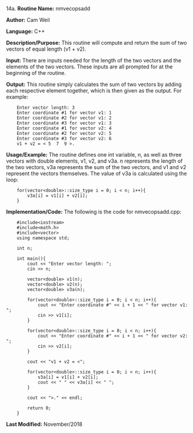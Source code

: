 14a. **Routine Name:**           nmvecopsadd

   **Author:** Cam Weil

   **Language:** C++

   **Description/Purpose:** This routine will compute and return the sum of two vectors of equal length (v1 + v2).
   
   **Input:** There are inputs needed for the length of the two vectors and the elements of the two vectors. These inputs are all prompted for at the beginning of the routine.

   **Output:** This routine simply calculates the sum of two vectors by adding each respective element together, which is then given as the output. For example:
   
        Enter vector length: 3
        Enter coordinate #1 for vector v1: 1
        Enter coordinate #2 for vector v1: 2
        Enter coordinate #3 for vector v1: 3
        Enter coordinate #1 for vector v2: 4
        Enter coordinate #2 for vector v2: 5
        Enter coordinate #3 for vector v2: 6
        v1 + v2 = < 5  7  9 >.

   **Usage/Example:** The routine defines one int variable, n, as well as three vectors with double elements, v1, v2, and v3a. n represents the length of the two vectors, v3a represents the sum of the two vectors, and v1 and v2 represent the vectors themselves. The value of v3a is calculated using the loop:
   
        for(vector<double>::size_type i = 0; i < n; i++){
            v3a[i] = v1[i] + v2[i];
        }

   **Implementation/Code:** The following is the code for nmvecopsadd.cpp:

        #include<iostream>
        #include<math.h>
        #include<vector>
        using namespace std;

        int n;

        int main(){
            cout << "Enter vector length: ";
            cin >> n;

            vector<double> v1(n);
            vector<double> v2(n);
            vector<double> v3a(n);

            for(vector<double>::size_type i = 0; i < n; i++){
                cout << "Enter coordinate #" << i + 1 << " for vector v1: ";
                cin >> v1[i];
            }

            for(vector<double>::size_type i = 0; i < n; i++){
                cout << "Enter coordinate #" << i + 1 << " for vector v2: ";
                cin >> v2[i];
            }

            cout << "v1 + v2 = <";

            for(vector<double>::size_type i = 0; i < n; i++){
                v3a[i] = v1[i] + v2[i];
                cout << " " << v3a[i] << " ";
            }

            cout << ">." << endl;

            return 0;
        }

   **Last Modified:** November/2018
